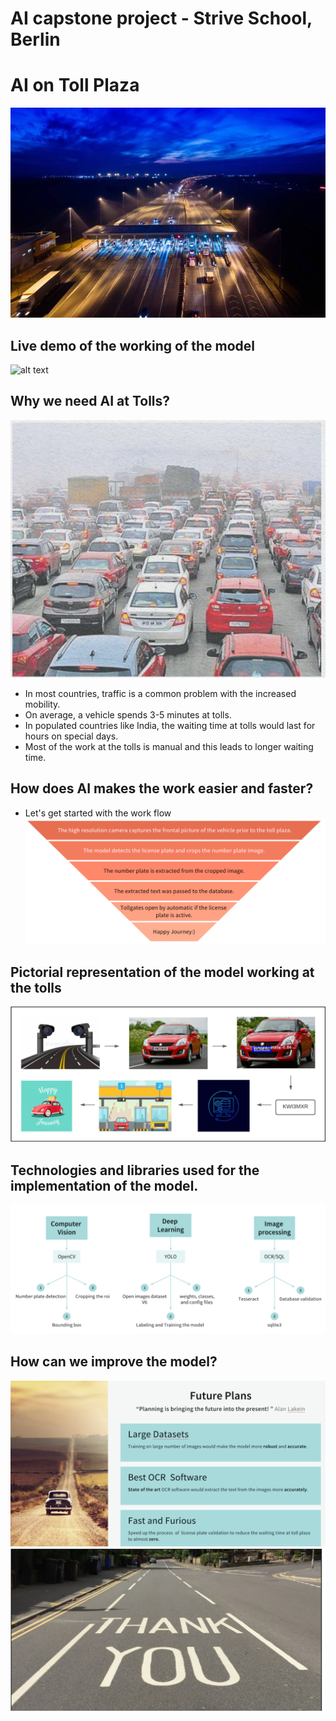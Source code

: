 # AI capstone project - Strive School, Berlin
# AI on Toll Plaza
![alt text](https://github.com/smr-dalli/AI_on_Toll_Plaza/blob/main/readme%20images/istockphoto-922547712-612x612.jpg)

## Live demo of the working of the model
![alt text](https://github.com/smr-dalli/AI_on_Toll_Plaza/blob/main/ezgif.com-gif-maker.gif)

## Why we need AI at Tolls?
![Traffic at tolls in India](https://github.com/smr-dalli/AI_on_Toll_Plaza/blob/main/readme%20images/traffic.PNG)
* In most countries, traffic is a common problem with the increased mobility.
* On average,  a vehicle spends 3-5 minutes at tolls.
* In populated countries like India, the waiting time at tolls would last for hours on special days.
* Most of the work at the tolls is manual and this leads to longer waiting time.

## How does AI makes the work easier and faster?
* Let's get started with the work flow
![alt text](https://github.com/smr-dalli/AI_on_Toll_Plaza/blob/main/readme%20images/workflow.PNG)

## Pictorial representation of the model working at the tolls
![alt text](https://github.com/smr-dalli/AI_on_Toll_Plaza/blob/main/readme%20images/pictorial_representation.PNG)

## Technologies and libraries used for the implementation of the model.
![alt text](https://github.com/smr-dalli/AI_on_Toll_Plaza/blob/main/readme%20images/Capture.PNG)

## How can we improve the model?
![alt text](https://github.com/smr-dalli/AI_on_Toll_Plaza/blob/main/readme%20images/plans.PNG)
![alt text](https://github.com/smr-dalli/AI_on_Toll_Plaza/blob/main/readme%20images/Capture1.PNG)

